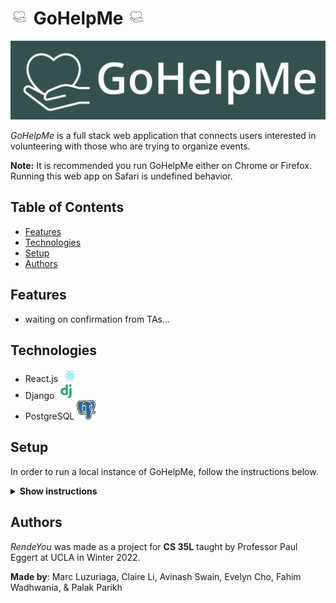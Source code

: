# <img src="./images/squarelogo.png" width=30px> GoHelpMe <img src="./images/squarelogo.png" width=30px>

![GoHelpMe Logo](./images/GoHelpMe_Green.png)

_GoHelpMe_ is a full stack web application that connects users interested in volunteering with those who are trying to organize events.

**Note:** It is recommended you run GoHelpMe either on Chrome or Firefox. Running this web app on Safari is undefined behavior.

## Table of Contents
- [Features](https://github.com/fahimWad/GoHelpMe/#features)
- [Technologies](https://github.com/fahimWad/GoHelpMe/#technologies)
- [Setup](https://github.com/fahimWad/GoHelpMe/#setup)
- [Authors](https://github.com/fahimWad/GoHelpMe/#authors)

## Features

- waiting on confirmation from TAs...

## Technologies
- React.js <img src="./images/react.png" alt="react.js" width="30px">
- Django <img src="./images/django.png" alt="django" width="30px">
- PostgreSQL <img src="./images/Postgresql_elephant.png" alt="postgresql" width="30px">

## Setup
In order to run a local instance of GoHelpMe, follow the instructions below.

<details><summary><b>Show instructions</b></summary>

1. Create a new directory and startup a virtual environment

```shell
mkdir webapp
cd webapp
python3 -m venv venv
source venv/bin/activate
```

2. Clone this repository and change into its directory

```shell
git clone https://github.com/fahimWad/GoHelpMe.git
```

3. Install dependencies for the back end

```shell
pip install -r GoHelpMe/backend/requirements.txt
pip install --upgrade pip
```

4. Install more things manually (currently working on cleaning this up)
```shell
pip install django
pip install django_filter
python -m pip install Pillow
pip install djangorestframework
pip install django-cors-headers
```

5. Make migrations for back end
```shell
python GoHelpMe/backend/manage.py makemigrations
python GoHelpMe/backend/manage.py migrate
```

6. Run the backend server
```shell
python GoHelpMe/backend/manage.py runserver
```

7. In a separate terminal, install the frontend dependencies
```shell
cd webapp
source venv/bin/activate
cd GoHelpMe/frontend
npm -f install
```

8. Run the webapp!
```shell
npm start
```
</details>

## Authors
_RendeYou_ was made as a project for **CS 35L** taught by Professor Paul Eggert at UCLA in Winter 2022. 

**Made by**: Marc Luzuriaga, Claire Li, Avinash Swain, Evelyn Cho, Fahim Wadhwania, & Palak Parikh

